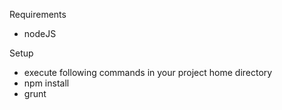 Requirements

 * nodeJS

Setup
 * execute following commands in your project home directory
  * npm install
  * grunt